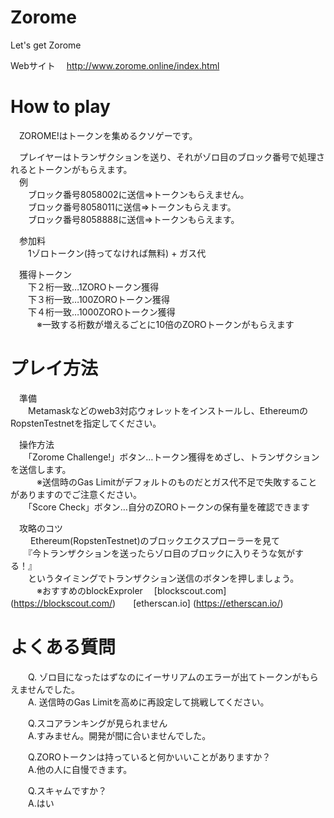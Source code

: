 # Zorome
Let's get Zorome

Webサイト
　http://www.zorome.online/index.html

# How to play  
　ZOROME!はトークンを集めるクソゲーです。   
  
　プレイヤーはトランザクションを送り、それがゾロ目のブロック番号で処理されるとトークンがもらえます。   
　例  
　　ブロック番号8058002に送信⇒トークンもらえません。  
　　ブロック番号8058011に送信⇒トークンもらえます。  
　　ブロック番号8058888に送信⇒トークンもらえます。  
  
　参加料  
　　1ゾロトークン(持ってなければ無料) + ガス代  
  
　獲得トークン  
　　下２桁一致…1ZOROトークン獲得  
　　下３桁一致…100ZOROトークン獲得  
　　下４桁一致…1000ZOROトークン獲得  
　　　※一致する桁数が増えるごとに10倍のZOROトークンがもらえます  
  
# プレイ方法  
　準備  
　　Metamaskなどのweb3対応ウォレットをインストールし、EthereumのRopstenTestnetを指定してください。  
  
　操作方法  
　　「Zorome Challenge!」ボタン…トークン獲得をめざし、トランザクションを送信します。  
　　　※送信時のGas Limitがデフォルトのものだとガス代不足で失敗することがありますのでご注意ください。   
　　「Score Check」ボタン…自分のZOROトークンの保有量を確認できます   
  
  
　攻略のコツ  
　　 Ethereum(RopstenTestnet)のブロックエクスプローラーを見て  
　　『今トランザクションを送ったらゾロ目のブロックに入りそうな気がする！』  
　　というタイミングでトランザクション送信のボタンを押しましょう。  
　　　※おすすめのblockExproler 　[blockscout.com] (https://blockscout.com/)　　[etherscan.io] (https://etherscan.io/)
  
  
# よくある質問   
　　Q. ゾロ目になったはずなのにイーサリアムのエラーが出てトークンがもらえませんでした。  
　　A. 送信時のGas Limitを高めに再設定して挑戦してください。  
  
　　Q.スコアランキングが見られません   
　　A.すみません。開発が間に合いませんでした。  
  
　　Q.ZOROトークンは持っていると何かいいことがありますか？  
　　A.他の人に自慢できます。  
  
　　Q.スキャムですか？   
　　A.はい
